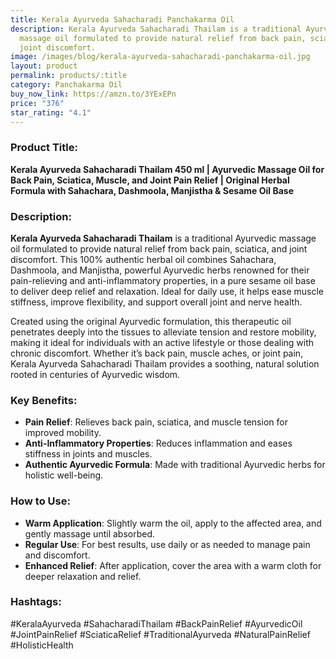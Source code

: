 ```yaml
---
title: Kerala Ayurveda Sahacharadi Panchakarma Oil
description: Kerala Ayurveda Sahacharadi Thailam is a traditional Ayurvedic
  massage oil formulated to provide natural relief from back pain, sciatica, and
  joint discomfort.
image: /images/blog/kerala-ayurveda-sahacharadi-panchakarma-oil.jpg
layout: product
permalink: products/:title
category: Panchakarma Oil
buy_now_link: https://amzn.to/3YExEPn
price: "376"
star_rating: "4.1"
---
```

### Product Title:
**Kerala Ayurveda Sahacharadi Thailam 450 ml | Ayurvedic Massage Oil for Back Pain, Sciatica, Muscle, and Joint Pain Relief | Original Herbal Formula with Sahachara, Dashmoola, Manjistha & Sesame Oil Base**

### Description:
**Kerala Ayurveda Sahacharadi Thailam** is a traditional Ayurvedic massage oil formulated to provide natural relief from back pain, sciatica, and joint discomfort. This 100% authentic herbal oil combines Sahachara, Dashmoola, and Manjistha, powerful Ayurvedic herbs renowned for their pain-relieving and anti-inflammatory properties, in a pure sesame oil base to deliver deep relief and relaxation. Ideal for daily use, it helps ease muscle stiffness, improve flexibility, and support overall joint and nerve health.

Created using the original Ayurvedic formulation, this therapeutic oil penetrates deeply into the tissues to alleviate tension and restore mobility, making it ideal for individuals with an active lifestyle or those dealing with chronic discomfort. Whether it’s back pain, muscle aches, or joint pain, Kerala Ayurveda Sahacharadi Thailam provides a soothing, natural solution rooted in centuries of Ayurvedic wisdom.

### Key Benefits:
- **Pain Relief**: Relieves back pain, sciatica, and muscle tension for improved mobility.
- **Anti-Inflammatory Properties**: Reduces inflammation and eases stiffness in joints and muscles.
- **Authentic Ayurvedic Formula**: Made with traditional Ayurvedic herbs for holistic well-being.

### How to Use:
- **Warm Application**: Slightly warm the oil, apply to the affected area, and gently massage until absorbed.
- **Regular Use**: For best results, use daily or as needed to manage pain and discomfort.
- **Enhanced Relief**: After application, cover the area with a warm cloth for deeper relaxation and relief.

### Hashtags:
#KeralaAyurveda #SahacharadiThailam #BackPainRelief #AyurvedicOil #JointPainRelief #SciaticaRelief #TraditionalAyurveda #NaturalPainRelief #HolisticHealth
